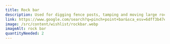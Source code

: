 ```yaml
---
title: Rock bar
description: Used for digging fence posts, tamping and moving large rocks
link: https://www.google.com/search?q=pinch+point+bar&sca_esv=6dff3b47ea39d1e5&rlz=1C1GCEA_enUS1088US1088&udm=28&biw=1718&bih=1310&sxsrf=ADLYWIJ5cLdAyoAvmbZqZkejDv4B_Hz0xg%3A1722087015620&ei=Z_akZvbOJYqDm9cP6I6ggAM&ved=0ahUKEwi2ntqGqseHAxWKweYEHWgHCDAQ4dUDCBE&uact=5&oq=pinch+point+bar&gs_lp=Egxnd3Mtd2l6LXNlcnAiD3BpbmNoIHBvaW50IGJhcjIFEAAYgAQyBhAAGBYYHkiNFFAAWPkScAB4AZABAJgBW6ABrwmqAQIxNbgBA8gBAPgBAZgCD6AC1QnCAgoQABiABBhDGIoFmAMAkgcCMTWgB4M3&sclient=gws-wiz-serp#vhid=vt%3D16/prds%3Dcatalogid:13047867957746765449,gpcid:5111693938375106958,headlineOfferDocid:-5823025411149465116,imageDocid:8264965808947496260,localAnnotatedOfferId:12623718662560086500,mid:576462655357568917,mno:3,pvo:3,pvt:hg,query:cGluY2ggcG9pbnQgYmFy,rds:UENfNTExMTY5MzkzODM3NTEwNjk1OHxQUk9EX1BDXzUxMTE2OTM5MzgzNzUxMDY5NTg/vs%3D0&vssid=uvpv-713
image: /src/content/wishlist/rockbar.webp
imageAlt: rock bar
quantityNeeded: 2
---
```

